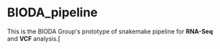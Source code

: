 # BIODA_pipeline
This is the BIODA Group's prototype of snakemake pipeline for **RNA-Seq** and **VCF** analysis.[
